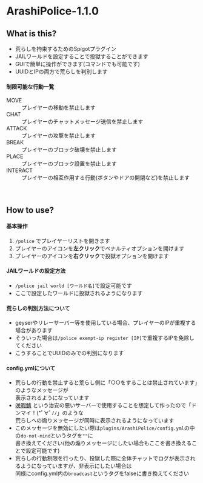 # ArashiPolice-1.1.0 
## What is this?  
* 荒らしを拘束するためのSpigotプラグイン  
* JAILワールドを設定することで投獄することができます 
* GUIで簡単に操作ができます(コマンドでも可能です)  
* UUIDとIPの両方で荒らしを判別します  
#### 制限可能な行動一覧  
<dl>
  <dt>MOVE</dt>
  <dd>プレイヤーの移動を禁止します</dd>
  <dt>CHAT</dt>
  <dd>プレイヤーのチャットメッセージ送信を禁止します</dd>
  <dt>ATTACK</dt>
  <dd>プレイヤーの攻撃を禁止します</dd>
  <dt>BREAK</dt>
  <dd>プレイヤーのブロック破壊を禁止します</dd>
  <dt>PLACE</dt>
  <dd>プレイヤーのブロック設置を禁止します</dd>
  <dt>INTERACT</dt>
  <dd>プレイヤーの相互作用する行動(ボタンやドアの開閉など)を禁止します</dd>
</dl>　　

## How to use?  
#### 基本操作  
1. `/police` でプレイヤーリストを開きます  
2. プレイヤーのアイコンを**左クリック**でペナルティオプションを開けます
3. プレイヤーのアイコンを**右クリック**で投獄オプションを開けます
#### JAILワールドの設定方法  
* `/police jail world [ワールド名]`で設定可能です  
* ここで設定したワールドに投獄されるようになります   
#### 荒らしの判別方法について  
* geyserやリレーサーバー等を使用している場合、プレイヤーのIPが重複する場合があります  
* そういった場合は`/police exempt-ip register [IP]`で重複するIPを免除してください  
* こうすることでUUIDのみでの判別になります  
#### config.ymlについて
* 荒らしの行動を禁止すると荒らし側に「○○をすることは禁止されています」のようなメッセージが  
 表示されるようになっています  
* [咲暇鯖](https://minecraft.jp/servers/saki269.ddns.net?__cf_chl_jschl_tk__=20790ab2022926856f921de77b038446318d7481-1617342096-0-ASGGBINpJcJSLSSwogMAL_dhkqQ8KkBEdloHDjnE6Q43fGOKe6gIPF6RwMLNRiUFGkFaSsWsiDVYDu1zqnWpQDeLxFfzVpIBfcvPuM_pLq05CkFOat6gnVGz_gJKx2KfRLdnXaglsBb-k2N3lPf0xO7RA0kHjdi-qe8ZUYL9yGB56-lz6-ELDu44Rg02MRy9HXB_6_z0sYzJxoSYr6OZcWG7t8_MehfETYl4TisPxGBqgJRH9JW16aJkwOI6SIv-0nQSUO7OY5XuNlKPuBiWwtg8vj9q5NTZgA_PVrxXY1lpWcrY5n0Nd6vxC7JQNfQQWmNO0LwwILhWv3r2W1QwjIz7E_1cHRoxcQ2l0XKMu520T6a-fZwOOoOwlLm2EEUebeywb1JTp0z5OHIeszGXHxMaanubQ0YlRMvYXwV-L0BX#/stats) という治安の悪いサーバーで使用することを想定して作ったので「ドンマイ！(*ﾟ∀ﾟﾉﾉ」のような  
 荒らしへの煽りメッセージが同時に表示されるようになっています  
* このメッセージを無効にしたい際は`plugins/ArashiPolice/config.yml`の中の`do-not-mind`というタグを`""`に  
 書き換えてください(他の煽りメッセージにしたい場合もここを書き換えることで設定可能です)  
* 荒らしの行動制限を行ったり、投獄した際に全体チャットでログが表示されるようになっていますが、非表示にしたい場合は  
  同様にconfig.yml内の`broadcast`というタグをfalseに書き換えてください
  
